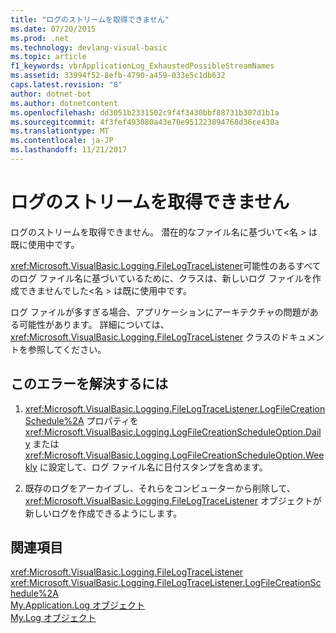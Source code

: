 ```yaml
---
title: "ログのストリームを取得できません"
ms.date: 07/20/2015
ms.prod: .net
ms.technology: devlang-visual-basic
ms.topic: article
f1_keywords: vbrApplicationLog_ExhaustedPossibleStreamNames
ms.assetid: 33994f52-8efb-4790-a459-033e5c1db632
caps.latest.revision: "8"
author: dotnet-bot
ms.author: dotnetcontent
ms.openlocfilehash: dd3051b2331502c9f4f3430bbf88731b307d1b1a
ms.sourcegitcommit: 4f3fef493080a43e70e951223894768d36ce430a
ms.translationtype: MT
ms.contentlocale: ja-JP
ms.lasthandoff: 11/21/2017
---
```

# <a name="unable-to-obtain-a-stream-for-the-log"></a>ログのストリームを取得できません
ログのストリームを取得できません。 潜在的なファイル名に基づいて\<名 > は既に使用中です。  
  
 <xref:Microsoft.VisualBasic.Logging.FileLogTraceListener>可能性のあるすべてのログ ファイル名に基づいているために、クラスは、新しいログ ファイルを作成できませんでした\<名 > は既に使用中です。  
  
 ログ ファイルが多すぎる場合、アプリケーションにアーキテクチャの問題がある可能性があります。 詳細については、 <xref:Microsoft.VisualBasic.Logging.FileLogTraceListener> クラスのドキュメントを参照してください。  
  
## <a name="to-correct-this-error"></a>このエラーを解決するには  
  
1.  <xref:Microsoft.VisualBasic.Logging.FileLogTraceListener.LogFileCreationSchedule%2A> プロパティを <xref:Microsoft.VisualBasic.Logging.LogFileCreationScheduleOption.Daily> または <xref:Microsoft.VisualBasic.Logging.LogFileCreationScheduleOption.Weekly> に設定して、ログ ファイル名に日付スタンプを含めます。  
  
2.  既存のログをアーカイブし、それらをコンピューターから削除して、 <xref:Microsoft.VisualBasic.Logging.FileLogTraceListener> オブジェクトが新しいログを作成できるようにします。  
  
## <a name="see-also"></a>関連項目  
 <xref:Microsoft.VisualBasic.Logging.FileLogTraceListener>  
 <xref:Microsoft.VisualBasic.Logging.FileLogTraceListener.LogFileCreationSchedule%2A>  
 [My.Application.Log オブジェクト](../../visual-basic/language-reference/objects/my-application-log-object.md)  
 [My.Log オブジェクト](../../visual-basic/language-reference/objects/my-log-object.md)
